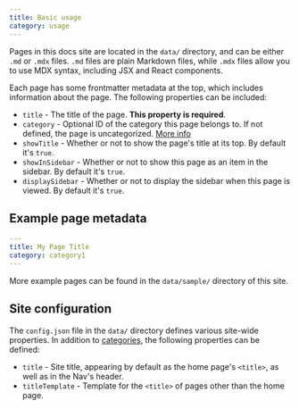 ```yaml
---
title: Basic usage
category: usage
---
```


Pages in this docs site are located in the `data/` directory, and can be either `.md` or `.mdx` files. `.md` files are plain Markdown files, while `.mdx` files allow you to use MDX syntax, including JSX and React components.

Each page has some frontmatter metadata at the top, which includes information about the page. The following properties can be included:

- `title` - The title of the page. **This property is required**.
- `category` - Optional ID of the category this page belongs to. If not defined, the page is uncategorized. [More info](/docs/categories)
- `showTitle` - Whether or not to show the page's title at its top. By default it's `true`.
- `showInSidebar` - Whether or not to show this page as an item in the sidebar. By default it's `true`.
- `displaySidebar` - Whether or not to display the sidebar when this page is viewed. By default it's `true`.

## Example page metadata

```yaml
---
title: My Page Title
category: category1
---
```

More example pages can be found in the `data/sample/` directory of this site.

## Site configuration

The `config.json` file in the `data/` directory defines various site-wide properties. In addition to [categories](/docs/categories), the following properties can be defined:

- `title` - Site title, appearing by default as the home page's `<title>`, as well as in the Nav's header.
- `titleTemplate` - Template for the `<title>` of pages other than the home page.
